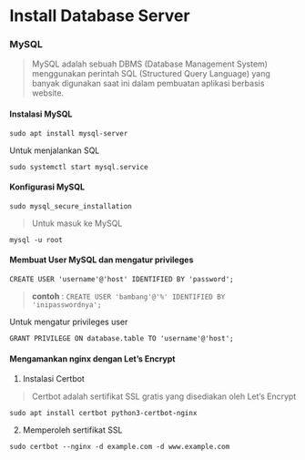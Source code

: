 # Install Database Server

### MySQL
> MySQL adalah sebuah DBMS (Database Management System) menggunakan perintah SQL (Structured Query Language) yang banyak digunakan saat ini dalam pembuatan aplikasi berbasis website.

#### Instalasi MySQL
```
sudo apt install mysql-server
```
Untuk menjalankan SQL 
```
sudo systemctl start mysql.service
```

#### Konfigurasi MySQL
```
sudo mysql_secure_installation
```

> Untuk masuk ke MySQL
```
mysql -u root
```

#### Membuat User MySQL dan mengatur privileges
```
CREATE USER 'username'@'host' IDENTIFIED BY 'password';
```
> **contoh** : `CREATE USER 'bambang'@'%' IDENTIFIED BY 'inipasswordnya';`

Untuk mengatur privileges user
```
GRANT PRIVILEGE ON database.table TO 'username'@'host';
```

#### Mengamankan nginx dengan Let’s Encrypt
1. Instalasi Certbot
> Certbot adalah sertifikat SSL gratis yang disediakan oleh Let’s Encrypt
```
sudo apt install certbot python3-certbot-nginx
```

2. Memperoleh sertifikat SSL
```
sudo certbot --nginx -d example.com -d www.example.com
```
